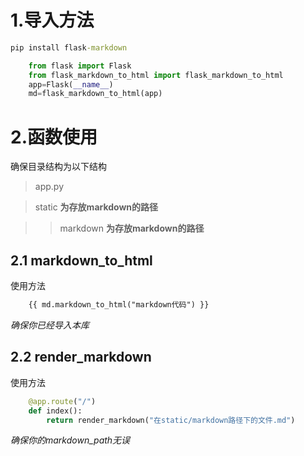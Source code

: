 # 1.导入方法

```cmd
pip install flask-markdown
```

```python
    from flask import Flask
    from flask_markdown_to_html import flask_markdown_to_html
    app=Flask(__name__)
    md=flask_markdown_to_html(app)
```

# 2.函数使用

确保目录结构为以下结构

> app.py

> static **为存放markdown的路径**

>> markdown **为存放markdown的路径**

## 2.1 markdown_to_html

使用方法 

```html
    {{ md.markdown_to_html("markdown代码") }}
```
_确保你已经导入本库_

## 2.2 render_markdown

使用方法

```python
    @app.route("/")
    def index():
        return render_markdown("在static/markdown路径下的文件.md")
```
_确保你的markdown_path无误_